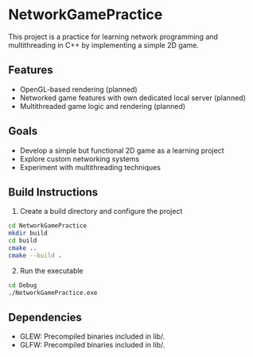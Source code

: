# NetworkGamePractice

This project is a practice for learning network programming and multithreading in C++ by implementing a simple 2D game.

## Features
- OpenGL-based rendering (planned)
- Networked game features with own dedicated local server (planned)
- Multithreaded game logic and rendering (planned)

## Goals
- Develop a simple but functional 2D game as a learning project
- Explore custom networking systems
- Experiment with multithreading techniques

## Build Instructions
1. Create a build directory and configure the project
```bash
cd NetworkGamePractice
mkdir build
cd build
cmake ..
cmake --build .
```
2. Run the executable
```bash
cd Debug
./NetworkGamePractice.exe
```

## Dependencies
- GLEW: Precompiled binaries included in lib/.
- GLFW: Precompiled binaries included in lib/.